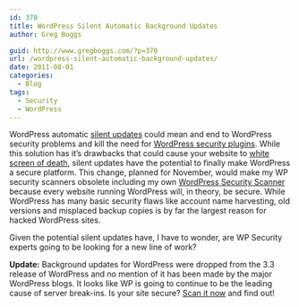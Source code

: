 ```yaml
---
id: 370
title: WordPress Silent Automatic Background Updates
author: Greg Boggs

guid: http://www.gregboggs.com/?p=370
url: /wordpress-silent-automatic-background-updates/
date: 2011-08-01
categories:
  - Blog
tags:
  - Security
  - WordPress
---
```

WordPress automatic [silent updates][1] could mean and end to WordPress security problems and kill the need for [WordPress security plugins][2]. While this solution has it&#8217;s drawbacks that could cause your website to [white screen of death][3], silent updates have the potential to finally make WordPress a secure platform. This change, planned for November, would make my WP security scanners obsolete including my own [WordPress Security Scanner][4] because every website running WordPress will, in theory, be secure. While WordPress has many basic security flaws like account name harvesting, old versions and misplaced backup copies is by far the largest reason for hacked WordPress sites.

Given the potential silent updates have, I have to wonder, are WP Security experts going to be looking for a new line of work?

**Update:** Background updates for WordPress were dropped from the 3.3 release of WordPress and no mention of it has been made by the major WordPress blogs. It looks like WP is going to continue to be the leading cause of server break-ins. Is your site secure? [Scan it now][5] and find out!

 [1]: http://wpcandy.com/reports/wordpress-3-3-could-be-the-u-update
 [2]: http://www.gregboggs.com/wordpress-security-plugins/ "WordPress Security Plugins"
 [3]: http://yoast.com/wordpress-debug/
 [4]: http://wpscanner.gregboggs.com
 [5]: http://www.scanwp.com "WordPress Scanner"